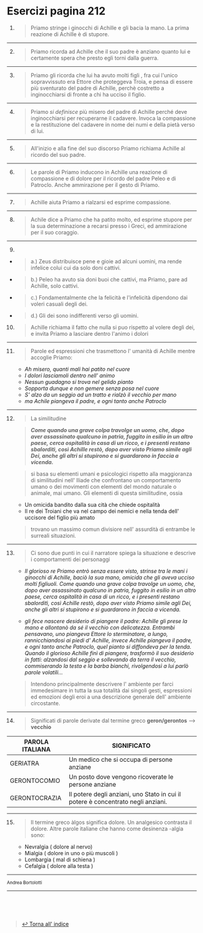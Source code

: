 # Esercizi pagina 212

1. > Priamo stringe i ginocchi di Achille e gli bacia la mano. La prima reazione di Achille è di stupore.

---

2. > Priamo ricorda ad Achille che il suo padre è anziano quanto lui e certamente spera che presto egli torni dalla guerra.

---

3. > Priamo gli ricorda che lui ha avuto molti figli , fra cui l'unico sopravvissuto era Ettore che proteggeva Troia, e pensa di essere più sventurato del padre di Achille, perchè costretto a inginocchiarsi di fronte a chi ha ucciso il figlio.

---

4. > Priamo _si definisce_ più misero del padre di Achille perché deve inginocchiarsi per recuperarne il cadavere.  Invoca la compassione e la restituzione del cadavere in nome dei numi e della pietà verso di lui. <!-- Metadata: type: Note; created: 2020-09-15 23:31:45; reads: 1; read: 2020-09-15 23:31:45; revision: 1; modified: 2020-09-15 23:31:45; --> <!-- Metadata: type: Note; created: 2020-09-16 14:27:39; reads: 13; read: 2020-09-17 10:18:01; revision: 1; modified: 2020-09-16 14:27:39; --> <!-- Metadata: type: Note; created: 2020-09-17 10:18:22; reads: 5; read: 2020-09-17 10:19:07; revision: 1; modified: 2020-09-17 10:18:22; -->

---

5. > All'inizio e alla fine del suo discorso Priamo richiama Achille al ricordo del suo padre.

---

6. > Le parole di Priamo inducono in Achille una reazione di compassione e di dolore per il ricordo del padre Peleo e di Patroclo. Anche ammirazione per il gesto di Priamo.

---

7. > Achille aiuta Priamo a rialzarsi ed esprime compassione. <!-- Metadata: type: Note; created: 2020-09-17 10:18:22; reads: 3; read: 2020-09-17 10:19:09; revision: 1; modified: 2020-09-17 10:18:22; -->

---

8. >Achile dice a Priamo che ha patito molto, ed esprime stupore per la sua determinazione a recarsi presso i Greci, ed ammirazione per il suo coraggio.

---

9. 
* > a.) Zeus distribuisce pene e gioie ad alcuni uomini, ma rende infelice colui cui da solo doni cattivi. 
* >  b.) Peleo ha avuto sia doni buoi che cattivi, ma Priamo, pare ad Achille, solo cattivi. 
*  >  c.) Fondamentalmente che la felicità e l'infelicità dipendono dai voleri casuali degli dei. 
*  >  d.) Gli dei sono indifferenti verso gli uomini.
10. > Achille richiama il fatto che nulla si puo rispetto al volere degli dei, e invita Priamo a lasciare dentro l'animo i dolori <!-- Metadata: type: Note; created: 2020-09-15 23:31:45; reads: 1; read: 2020-09-15 23:31:45; revision: 1; modified: 2020-09-15 23:31:45; --> <!-- Metadata: type: Note; created: 2020-09-16 14:27:39; reads: 8; read: 2020-09-17 10:18:22; revision: 4; modified: 2020-09-17 10:18:22; --> <!-- Metadata: type: Note; created: 2020-09-17 10:18:22; reads: 3; read: 2020-09-17 10:22:50; revision: 2; modified: 2020-09-17 10:22:50; -->

---

11. > Parole ed espressioni che trasmettono l' umanità di Achille mentre accoglie Priamo:
    - _Ah misero, quanti mali hai patito nel cuore_
    - _I dolori lasciamoli dentro nell' animo_
    - _Nessun guadagno si trova nel gelido pianto_
    - _Sopporta dunque e non gemere senza posa nel cuore_
    - _S' alzo da un seggio ad un tratto e rialzò il vecchio per mano_
    - _ma Achile piangeva il padre, e ogni tanto anche Patroclo_

---

12. > La similitudine
 
    > ___Come quando una grave colpa travolge un uomo, che, dopo aver assassinato qualcuno in patria, fuggito in esilio in un altro paese, cerca ospitalità in casa di un ricco, e i presenti restano sbalorditì, così Achille restò, dopo aver visto Priamo simile agli Dei, anche gli altri si stupirono e si guardarono in faccia a vicenda.___

    > si basa su elementi umani e psicologici rispetto alla maggioranza di similitudini nell' Iliade che confrontano un comportamento umano o dei movimenti con elementi del mondo naturale o animale, mai umano. Gli elementi di questa similitudine, ossia
    - Un omicida bandito dalla sua cità che chiede ospitalità
    - Il re dei Troiani che va nel campo dei nemici e nella tenda dell' uccisore del figlio più amato
    > trovano un massimo comun divisiore nell' assurdità di entrambe le surreali situazioni. 

---

13. > Ci sono due punti in cui il narratore spiega la situazione e descrive i comportamenti dei personaggi
    - _Il glorioso re Priamo entrò senza essere visto, strinse tra le mani i ginocchi di Achille, baciò la sua mano, omicida che gli aveva ucciso molti figliuoli. Come quando una grave colpa travolge un uomo, che, dopo aver assassinato qualcuno in patria, fuggito in esilio in un altro paese, cerca ospitalità in casa di un ricco, e i presenti restano sbalorditì, così Achille restò, dopo aver visto Priamo simile agli Dei, anche gli altri si stupirono e si guardarono in faccia a vicenda._
 
    >   
    - _gli fece nascere desiderio di piangere il padre: Achille gli prese la mano e allontanò da sé il vecchio con delicatezza. Entrambi pensavano, uno piangeva Ettore lo sterminatore, a lungo, rannicchiandosi ai piedi d' Achille, invece Achille piangeva il padre, e ogni tanto anche Patroclo, quel pianto si diffondeva per la tenda. 
Quando il glorioso Achille finì di piangere, trasformò il suo desiderio in fatti: alzandosi dal seggio e sollevando da terra il vecchio, commiserando la testa e la barba bianchi, rivolgendosì a lui parlò parole volatili..._
    > Intendono principalmente descrivere l' ambiente per farci immedesimare in tutta la sua totalità dai singoli gesti, espressioni ed emozioni degli eroi a una descrizione generale dell' ambiente circostante.

---

14. > Significati di parole derivate dal termine greco **geron/gerontos** --> **vecchio**


|PAROLA ITALIANA|SIGNIFICATO|
|---|---|
|GERIATRA| Un medico che si occupa di persone anziane
|GERONTOCOMIO| Un posto dove vengono ricoverate le persone anziane
|GERONTOCRAZIA| Il potere degli anziani, uno Stato in cui il potere è concentrato negli anziani.

---

15. > Il termine greco àlgos significa dolore. Un analgesico contrasta il dolore. Altre parole italiane che hanno come desinenza -algìa sono:
    - Nevralgia ( dolore al nervo)
    - Mialgia ( dolore in uno o più muscoli ) 
    - Lombargia ( mal di schiena )
    - Cefalgia ( dolore alla testa )

---

<sup> Andrea Bortolotti </sup>

---
<br><br><br>
> [:leftwards_arrow_with_hook: Torna all' indice](README.md)

